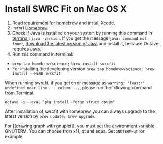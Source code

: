 # Install SWRC Fit on Mac OS X

1. Read [requirement for homebrew](https://github.com/Homebrew/homebrew/blob/master/share/doc/homebrew/Installation.md#requirements) and install [Xcode](https://itunes.apple.com/us/app/xcode/id497799835).
2. Install [Homebrew](http://brew.sh/).
3. Check if Java is installed on your system by running this command in [terminal](https://en.wikipedia.org/wiki/Terminal_(OS_X)): `java -version`. If you get the message `java: command not found`, [download the latest version of Java](https://www.java.com/download/) and install it, because Octave requires Java.
4. Run this command in terminal:
 - `brew tap homebrew/science; brew install swrcfit`
 - For installing the developing version `brew tap homebrew/science; brew install --HEAD swrcfit`

When running swrcfit, if you get error message as `warning: 'leasqr' undefined near line ... column ...`, please run the following command from Terminal.

```
octave -q --eval "pkg install -forge struct optim"
```

After installation of swrcfit with homebrew, you can always upgrade to the latest version by `brew update; brew upgrade`.

For [[drawing graph with gnuplot]], you must set the environment variable GNUTERM. You can choose from x11, qt and aqua. Set `GNUTERM=qt` for example.
